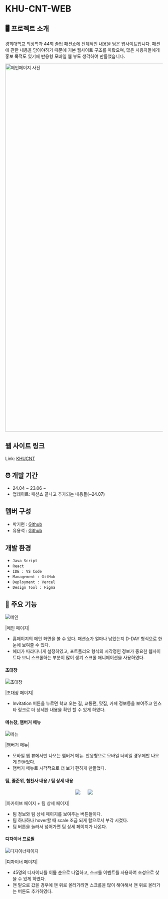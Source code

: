 # KHU-CNT-WEB

## 🖥 프로젝트 소개
경희대학교 의상학과 44회 졸업 패션쇼에 전체적인 내용을 담은 웹사이트입니다.
패션에 관한 내용을 담아야하기 때문에 기본 웹사이트 구조를 따랐으며, 많은 사용자들에게 홍보 목적도 있기에 반응형 모바일 웹 뷰도 생각하여 만들었습니다.

<img width="1171" alt="메인페이지 사진" src="https://github.com/Jackihyun/KHU-CNT-WEB/assets/93994971/212527c1-a241-4c40-8474-b280ea8b1c07">

## 웹 사이트 링크
Link: [KHUCNT](https://khucnt.kr)

## ⏰ 개발 기간
+ 24.04 ~ 23.06 ~
+ 업데이트: 패션쇼 끝나고 추가되는 내용들(~24.07)

## 멤버 구성
+ 박기현 : [Github](https://github.com/Jackihyun)
+ 유용석 : [Github](https://github.com/Yoo-yongseok)

## 개발 환경
+ `Java Script`
+ `React`
+ `IDE : VS Code`
+ `Management : GitHub`
+ `Deployment : Vercel`
+ `Design Tool : Figma`

## 📌 주요 기능
![메인](https://github.com/Jackihyun/KHU-CNT-WEB/assets/93994971/c41c4d1d-573e-41ba-bf9f-1d279dc43f0b)

|메인 페이지|

+ 홈페이지의 메인 화면을 볼 수 있다. 패션쇼가 얼마나 남았는지 D-DAY 형식으로 한눈에 보여줄 수 있다.
+ 헤더가 따라다니게 설정하였고, 포트폴리오 형식의 시각정인 정보가 중요한 웹사이트다 보니 스크롤하는 부분이 많이 생겨 스크롤 애니메이션을 사용하였다.

#### 초대장
![초대장](https://github.com/Jackihyun/KHU-CNT-WEB/assets/93994971/aec54ca4-54e8-4e34-9162-332f3d8a55d6)

|초대장 페이지|

+ Invitation 버튼을 누르면 학교 오는 길, 교통편, 맛집, 카페 정보등을 보여주고 인스타 링크로 더 상세한 내용을 확인 할 수 있게 하였다. 


#### 메뉴창, 햄버거 메뉴
![메뉴](https://github.com/Jackihyun/KHU-CNT-WEB/assets/93994971/fcffb968-c25a-4509-bad6-fa3a6bff06fb)

|햄버거 메뉴|

+ 모바일 웹 뷰에서만 나오는 햄버거 메뉴. 반응형으로 모바일 너비일 경우에만 나오게 만들었다.
+ 햄버거 메뉴로 시각적으로 더 보기 편하게 만들었다.

#### 팀, 졸준위, 협찬사 내용 / 팀 상세 내용
<p align = "center" >
  <img src="https://github.com/Jackihyun/KHU-CNT-WEB/assets/93994971/aab25fe4-cfc5-4149-9d1d-601f58bfac70">
   &nbsp;&nbsp;&nbsp;&nbsp;
  <img src="https://github.com/Jackihyun/KHU-CNT-WEB/assets/93994971/78fbc604-35f4-4198-84c0-53355a13f0f0">
</p>

|아카이브 페이지 + 팀 상세 페이지|

+ 팀 정보와 팀 상세 페이지를 보여주는 버튼들이다.
+ 팀 하나하나 hover할 때 scale 조금 되게 함으로서 부각 시켰다.
+ 팀 버튼을 눌러서 넘어가면 팀 상세 페이지가 나온다.


#### 디자이너 프로필
![디자이너페이지](https://github.com/Jackihyun/KHU-CNT-WEB/assets/93994971/aa597b83-bc1f-46d5-8ebb-3048b6627890)

|디자이너 페이지|

+ 45명의 디자이너를 이름 순으로 나열하고, 스크롤 이벤트를 사용하여 초성으로 찾을 수 있게 하였다.
+ 맨 밑으로 갔을 경우에 맨 위로 올라가려면 스크롤을 많이 해야해서 맨 위로 올라가는 버튼도 추가하였다.
  
